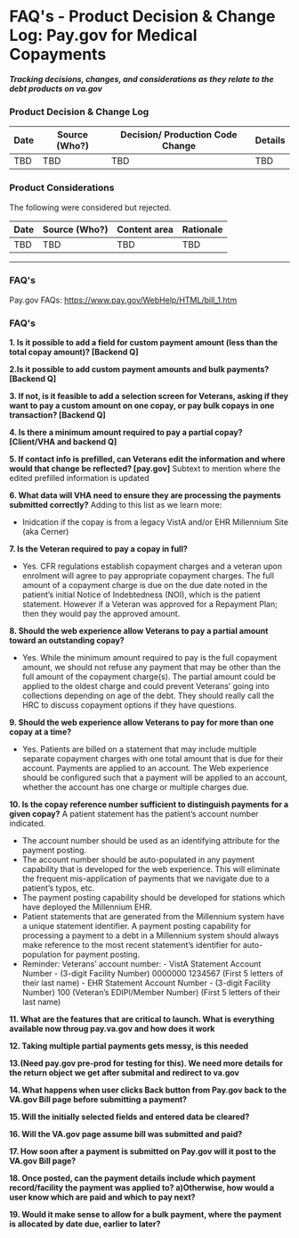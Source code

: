 # FAQ's - Product Decision & Change Log: Pay.gov for Medical Copayments
***Tracking decisions, changes, and considerations as they relate to the debt products on va.gov***




### Product Decision & Change Log 

| Date | Source (Who?) | Decision/ Production Code Change |Details |
| ---- | ---- | ---- |---- |
| TBD | TBD | TBD |TBD |

### Product Considerations

The following were considered but rejected.

| Date | Source (Who?) | Content area | Rationale |
| ------- | -------- | -------- | -------- |
| TBD| TBD | TBD | TBD |

---
### FAQ's
Pay.gov FAQs: https://www.pay.gov/WebHelp/HTML/bill_1.htm

### FAQ's

**1. Is it possible to add a field for custom payment amount (less than the total copay amount)? [Backend Q]** 

**2.Is it possible to add custom payment amounts and bulk payments? [Backend Q]**

**3. If not, is it feasible to add a selection screen for Veterans, asking if they want to pay a custom amount on one copay, or pay bulk copays in one transaction? [Backend Q]** 

**4. Is there a minimum amount required to pay a partial copay? [Client/VHA and backend Q]**

**5. If contact info is prefilled, can Veterans edit the information and where would that change be reflected? [pay.gov]** 
Subtext to mention where the edited prefilled information is updated

**6. What data will VHA need to ensure they are processing the payments submitted correctly?**
Adding to this list as we learn more:
- Inidcation if the copay is from a legacy VistA and/or EHR Millennium Site (aka Cerner)

**7. Is the Veteran required to pay a copay in full?**
- Yes. CFR regulations establish copayment charges and a veteran upon enrolment will agree to pay appropriate copayment charges. The full amount of a copayment charge is due on the due date noted in the patient’s initial Notice of Indebtedness (NOI), which is the patient statement. However if a Veteran was approved for a Repayment Plan; then they would pay the approved amount.

**8. Should the web experience allow Veterans to pay a partial amount toward an outstanding copay?**
- Yes. While the minimum amount required to pay is the full copayment amount, we should not refuse any payment that may be other than the full amount of the copayment charge(s). The partial amount could be applied to the oldest charge and could prevent Veterans’ going into collections depending on age of the debt. They should really call the HRC to discuss copayment options if they have questions.

**9. Should the web experience allow Veterans to pay for more than one copay at a time?**
- Yes. Patients are billed on a statement that may include multiple separate copayment charges with one total amount that is due for their account. Payments are applied to an account. The Web experience should be configured such that a payment will be applied to an account, whether the account has one charge or multiple charges due.

**10. Is the copay reference number sufficient to distinguish payments for a given copay?**
A patient statement has the patient’s account number indicated.
- The account number should be used as an identifying attribute for the payment posting.
- The account number should be auto-populated in any payment capability that is developed for the web experience. This will eliminate the frequent mis-application of payments that we navigate due to a patient’s typos, etc.
- The payment posting capability should be developed for stations which have deployed the Millennium EHR.
- Patient statements that are generated from the Millennium system have a unique statement identifier. A payment posting capability for processing a payment to a debt in a Millennium system should always make reference to the most recent statement’s identifier for auto-population for payment posting.
- Reminder: Veterans’ account number:
      - VistA Statement Account Number - (3-digit Facility Number) 0000000 1234567 (First 5 letters of their last name)
      - EHR Statement Account Number - (3-digit Facility Number) 100 (Veteran’s EDIPI/Member Number) (First 5 letters of their last name)

**11. What are the features that are critical to launch. What is everything available now throug pay.va.gov and how does it work**

**12. Taking multiple partial payments gets messy, is this needed**

**13.(Need pay.gov pre-prod for testing for this). We need more details for the return object we get after submital and redirect to va.gov**

**14. What happens when user clicks Back button from Pay.gov back to the VA.gov Bill page before submitting a payment?**

**15. Will the initially selected fields and entered data be cleared?**

**16. Will the VA.gov page assume bill was submitted and paid?**

**17. How soon after a payment is submitted on Pay.gov will it post to the VA.gov Bill page?**

**18. Once posted, can the payment details include which payment record/facility the payment was applied to? a)Otherwise, how would a user know which are paid and which to pay next?**

**19. Would it make sense to allow for a bulk payment, where the payment is allocated by date due, earlier to later?**
